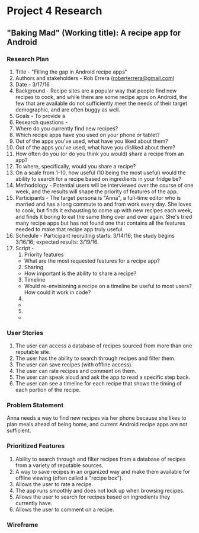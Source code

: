 # Project 4 Research
## "Baking Mad" (Working title): A recipe app for Android


### Research Plan
 1. Title - "Filling the gap in Android recipe apps"
 2. Authors and stakeholders - Rob Errera (roberterrera@gmail.com)
 3. Date - 3/17/16
 4. Background - Recipe sites are a popular way that people find new recipes to cook, and while there are some recipe apps on Android, the few that are available do not sufficiently meet the needs of their target demographic, and are often buggy as well.
 5. Goals - To provide a
 6. Research questions -
  1. Where do you currently find new recipes?
  2. Which recipe apps have you used on your phone or tablet?
  3. Out of the apps you've used, what have you liked about them?
  4. Out of the apps you've used, what have you disliked about them?
  5. How often do you (or do you think you would) share a recipe from an app?
  6. To where, specifically, would you share a recipe?
  7. On a scale from 1-10, how useful (10 being the most useful) would the ability to search for a recipe based on ingredients in your fridge be?
 7. Methodology - Potential users will be interviewed over the course of one week, and the results will shape the priority of features of the app.
 8. Participants - The target persona is "Anna", a full-time editor who is married and has a long commute to and from work every day. She loves to cook, but finds it exhausting to come up with new recipes each week, and finds it boring to eat the same thing over and over again. She's tried many recipe apps but has not found one that contains all the features needed to make that recipe app truly useful.
 9. Schedule - Participant recruiting starts: 3/14/16; the study begins 3/16/16; expected results: 3/19/16.
 10. Script -
     1. Priority features
      - What are the most requested features for a recipe app?
     2. Sharing
     - How important is the ability to share a recipe?
     3. Timeline
      - Would re-envisioning a recipe on a timeline be useful to most users? How could it work in code?
     4.
     -
     5.
     -  


### User Stories
 1. The user can access a database of recipes sourced from more than one reputable site.
 2. The user has the ability to search through recipes and filter them.
 3. The user can save recipes (with offline access).
 4. The user can rate recipes and comment on them.
 5. The user can speak aloud and ask the app to read a specific step back.
 6. The user can see a timeline for each recipe that shows the timing of each portion of the recipe.

### Problem Statement
Anna needs a way to find new recipes via her phone because she likes to plan meals ahead of being home, and current Android recipe apps are not sufficient.


### Prioritized Features
 1. Ability to search through and filter recipes from a database of recipes from a variety of reputable sources.
 2. A way to save recipes in an organized way and make them available for offline viewing (often called a "recipe box").
 3. Allows the user to rate a recipe.
 4. The app runs smoothly and does not lock up when browsing recipes.
 5. Allows the user to search for recipes based on ingredients they currently have.
 6. Allows the user to comment on a recipe.

### Wireframe
![]()
